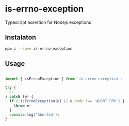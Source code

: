 # is-errno-exception
Typescript assertion for Nodejs exceptions

## Instalaton
```sh
npm i --save is-errno-exception
```

## Usage
```ts

import { isErrnoException } from 'is-errno-exception';

try {
  // ...
} catch (e) {
  if (!isErrnoException(e) || e.code !== 'ABORT_ERR') {
    throw e;
  }
  console.log('Aborted');
}

```
